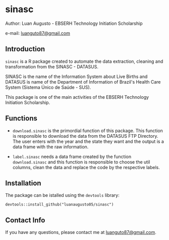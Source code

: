 # sinasc

Author: Luan Augusto - EBSERH Technology Initiation Scholarship

e-mail: [luanguto87\@gmail.com](mailto:luanguto87@gmail.com)

## Introduction

`sinasc` is a R package created to automate the data extraction, cleaning and transformation from the SINASC - DATASUS.

SINASC is the name of the Information System about Live Births and DATASUS is name of the Department of Information of Brazil's Health Care System (Sistema Único de Saúde - SUS).

This package is one of the main activities of the EBSERH Technology Initiation Scholarship.

## Functions

-   `download.sinasc` is the primordial function of this package. This function is responsible to download the data from the DATASUS FTP Directory. The user enters with the year and the state they want and the output is a data frame with the raw information.

-   `label.sinasc` needs a data frame created by the function `download.sinasc` and this function is responsible to choose the util columns, clean the data and replace the code by the respective labels.

## Installation

The package can be istalled using the `devtools` library:

```         
devtools::install_github("luanaugusto05/sinasc")
```

## Contact Info

If you have any questions, please contact me at [luanguto87\@gmail.com](mailto:luanguto87@gmail.com).
